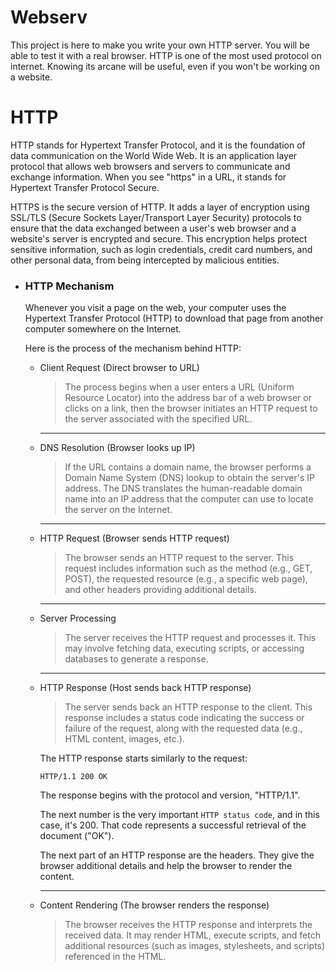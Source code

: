 # Webserv
This project is here to make you write your own HTTP server. You will be able to test it with a real browser. HTTP is one of the most used protocol on internet. Knowing its arcane will be useful, even if you won't be working on a website.


# HTTP

HTTP stands for Hypertext Transfer Protocol, and it is the foundation of data communication on the World Wide Web. It is an application layer protocol that allows web browsers and servers to communicate and exchange information. When you see "https" in a URL, it stands for Hypertext Transfer Protocol Secure.

HTTPS is the secure version of HTTP. It adds a layer of encryption using SSL/TLS (Secure Sockets Layer/Transport Layer Security) protocols to ensure that the data exchanged between a user's web browser and a website's server is encrypted and secure. This encryption helps protect sensitive information, such as login credentials, credit card numbers, and other personal data, from being intercepted by malicious entities.

- ### HTTP Mechanism

	Whenever you visit a page on the web, your computer uses the Hypertext Transfer Protocol (HTTP) to download that page from another computer somewhere on the Internet.

	Here is the process of the mechanism behind HTTP:

	- Client Request (Direct browser to URL)
		> The process begins when a user enters a URL (Uniform Resource Locator) into the address bar of a web browser or clicks on a link, then the browser initiates an HTTP request to the server associated with the specified URL.

		---

	-  DNS Resolution (Browser looks up IP)
		> If the URL contains a domain name, the browser performs a Domain Name System (DNS) lookup to obtain the server's IP address. The DNS translates the human-readable domain name into an IP address that the computer can use to locate the server on the Internet.

		---

	- HTTP Request (Browser sends HTTP request)
		> The browser sends an HTTP request to the server. This request includes information such as the method (e.g., GET, POST), the requested resource (e.g., a specific web page), and other headers providing additional details.

		---

	- Server Processing
		> The server receives the HTTP request and processes it. This may involve fetching data, executing scripts, or accessing databases to generate a response.

		---

	-  HTTP Response (Host sends back HTTP response)
		> The server sends back an HTTP response to the client. This response includes a status code indicating the success or failure of the request, along with the requested data (e.g., HTML content, images, etc.).

		The HTTP response starts similarly to the request:
		```
		HTTP/1.1 200 OK
		```
		The response begins with the protocol and version, "HTTP/1.1". <br />

		The next number is the very important `HTTP status code`, and in this case, it's 200. That code represents a successful retrieval of the document ("OK").  <br />

		The next part of an HTTP response are the headers. They give the browser additional details and help the browser to render the content.

		---

	- Content Rendering (The browser renders the response)
		> The browser receives the HTTP response and interprets the received data. It may render HTML, execute scripts, and fetch additional resources (such as images, stylesheets, and scripts) referenced in the HTML.